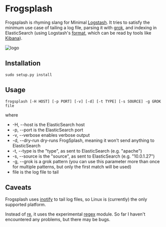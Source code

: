 Frogsplash
==========

Frogsplash is rhyming slang for Minimal [Logstash](http://www.logstash.net).
It tries to satisfy the minimum use case of tailing a log file, parsing it with
[grok](http://code.google.com/p/semicomplete/wiki/GrokConcepts), and indexing in 
ElasticSearch (using Logstash's [format](https://github.com/logstash/logstash/wiki/logstash%27s-internal-message-format), which can be read by tools like [Kibana](http://kibana.org/)).

![logo](https://raw.github.com/andreasjansson/frogsplash/master/logo.png)

Installation
------------

    sudo setup.py install

Usage
-----

    frogsplash [-H HOST] [-p PORT] [-v] [-d] [-t TYPE] [-s SOURCE] -g GROK file

where

 * -H, --host is the ElasticSearch host
 * -p, --port is the ElasticSearch port
 * -v, --verbose enables verbose output
 * -d, --dry-run dry-runs FrogSplash, meaning it won't send anything to ElasticSearch
 * -t, --type is the "type", as sent to ElasticSearch (e.g. "apache")
 * -s, --source is the "source", as sent to ElasticSearch (e.g. "10.0.1.27")
 * -g, --grok is a grok pattern (you can use this parameter more than once for multiple patterns, but only the first match will be used)
 * file is the log file to tail

Caveats
-------

Frogsplash uses [inotify](https://github.com/seb-m/pyinotify/wiki) to tail
log files, so Linux is (currently) the only supported platform.

Instead of [re](http://docs.python.org/2/library/re.html), it uses the experimental [regex](https://pypi.python.org/pypi/regex) module. So far I haven't encountered any problems, but there may be bugs.
